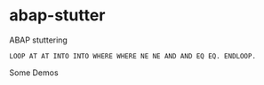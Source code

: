 # abap-stutter
ABAP stuttering

`LOOP AT AT INTO INTO WHERE WHERE NE NE AND AND EQ EQ. ENDLOOP.`

Some Demos

